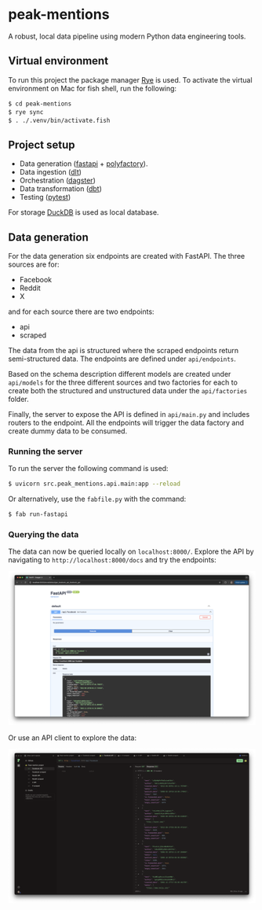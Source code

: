 # peak-mentions
A robust, local data pipeline using modern Python data engineering tools.

## Virtual environment
To run this project the package manager [Rye](https://rye.astral.sh) is used. To activate the virtual environment on Mac for fish shell, run the following:

```sh
$ cd peak-mentions
$ rye sync
$ . ./.venv/bin/activate.fish 
```

## Project setup
- Data generation ([fastapi](https://fastapi.tiangolo.com) + [polyfactory](https://polyfactory.litestar.dev/latest/)). 
- Data ingestion  ([dlt](https://dlthub.com))
- Orchestration ([dagster](https://dagster.io))
- Data transformation ([dbt](https://www.getdbt.com))
- Testing ([pytest](https://docs.pytest.org/en/stable/))

For storage [DuckDB](https://duckdb.org) is used as local database.

## Data generation
For the data generation six endpoints are created with FastAPI. The three sources are for:

- Facebook
- Reddit
- X

and for each source there are two endpoints:

- api
- scraped

The data from the api is structured where the scraped endpoints return semi-structured data. The endpoints are defined under `api/endpoints`.

Based on the schema description different models are created under `api/models` for the three different sources and two factories for each to create both the structured and unstructured data under the `api/factories` folder.

Finally, the server to expose the API is defined in `api/main.py` and includes routers to the endpoint. All the endpoints will trigger the data factory and create dummy data to be consumed.

### Running the server
To run the server the following command is used:

```bash
$ uvicorn src.peak_mentions.api.main:app --reload
```

Or alternatively, use the `fabfile.py` with the command:

```bash
$ fab run-fastapi
```

### Querying the data

The data can now be queried locally on `localhost:8000/`. Explore the API by navigating to `http://localhost:8000/docs` and try the endpoints:

![Docs for API](img/peakmention_swagger.png)

Or use an API client to explore the data:

![Endpoints for pipeline](img/peakmention_httpie.png)
